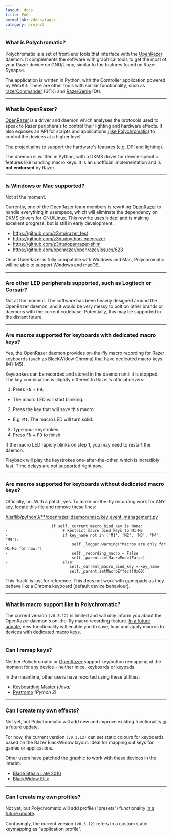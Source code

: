 ```yaml
---
layout: docs
title: FAQs
permalink: /docs/faqs/
category: project
---
```


### What is Polychromatic?

Polychromatic is a set of front-end tools that interface with the [OpenRazer]
daemon. It complements the software with graphical tools to get the most of your
Razer device on GNU/Linux, similar to the features found on Razer Synapse.

The application is written in Python, with the Controller application powered by
WebKit. There are other tools with similar functionality, such as
[razerCommander](https://gitlab.com/gabmus/razerCommander) (GTK) and
[RazerGenie](https://github.com/z3ntu/RazerGenie) (Qt).

----

### What is OpenRazer?

[OpenRazer] is a driver and daemon which analyses the protocols used to speak
to Razer peripherals to control their lighting and hardware effects. It also
exposes an API for scripts and applications [(like Polychromatic)](/) to control
the devices at a higher level.

The project aims to support the hardware's features (e.g. DPI and lighting).

The daemon is written in Python, with a DKMS driver for device-specific
features like handling macro keys. It is an unofficial implementation and is
**not endorsed** by Razer.

[OpenRazer]: https://openrazer.github.io

----

### Is Windows or Mac supported?

Not at the moment.

Currently, one of the OpenRazer team members is rewriting [OpenRazer] to handle
everything in userspace, which will eliminate the dependency on DKMS drivers for GNU/Linux.
This rewrite uses [hidapi](https://github.com/signal11/hidapi) and is making
excellent progress, but is still in early development.

* <https://github.com/z3ntu/razer_test>
* <https://github.com/z3ntu/python-openrazer>
* <https://github.com/z3ntu/openrazer-shim>
* <https://github.com/openrazer/openrazer/issues/623>

Once OpenRazer is fully compatible with Windows and Mac, Polychromatic will
be able to support Windows and macOS.

----

### Are other LED peripherals supported, such as Logitech or Corsair?

Not at the moment. The software has been heavily designed around the OpenRazer
daemon, and it would be very messy to bolt on other brands or daemons with the
current codebase. Potentially, this may be supported in the distant future.

---

### Are macros supported for keyboards **with** dedicated macro keys?

Yes, the OpenRazer daemon provides on-the-fly macro recording for Razer
keyboards (such as BlackWidow Chroma) that have dedicated macro keys (M1-M5).

Keystrokes can be recorded and stored in the daemon until it is stopped.
The key combination is slightly different to Razer's official drivers:

1. Press <kbd>FN</kbd> + <kbd>F9</kbd>.
  * The macro LED will start blinking.
2. Press the key that will save this macro.
  * E.g. <kbd>M1</kbd>. The macro LED will turn solid.
3. Type your keystrokes.
4. Press <kbd>FN</kbd> + <kbd>F9</kbd> to finish.

If the macro LED rapidly blinks on step 1, you may need to restart the daemon.

Playback will play the keystrokes one-after-the-other, which is incredibly fast.
Time delays are not supported right now.

---

### Are macros supported for keyboards **without** dedicated macro keys?

Officially, no. With a patch, yes. To make on-the-fly recording work for ANY key,
locate this file and remove these lines:

[/usr/lib/python3/**/openrazer_daemon/misc/key_event_management.py](https://github.com/openrazer/openrazer/blob/bd71e769d9239fc4ffac69c04cf3cc88b12d7bda/daemon/openrazer_daemon/misc/key_event_management.py#L488-L495)

```
                    if self._current_macro_bind_key is None:
-                        # Restrict macro bind keys to M1-M5
-                        if key_name not in ('M1', 'M2', 'M3', 'M4', 'M5'):
-                            self._logger.warning("Macros are only for M1-M5 for now.")
-                            self._recording_macro = False
-                            self._parent.setMacroMode(False)
-                        else:
                            self._current_macro_bind_key = key_name
                            self._parent.setMacroEffect(0x00)
```

This 'hack' is just for reference. This does not
work with gamepads as they behave like a Chroma keyboard (default device behaviour).

---

### What is macro support like in Polychromatic?

The current version `(v0.3.12)` is limited and will only inform you about the
OpenRazer daemon's on-the-fly macro recording feature.
[In a future update](/docs/roadmap/), new functionality will enable you to
save, load and apply macros to devices with dedicated macro keys.

---

### Can I remap keys?

Neither Polychromatic or [OpenRazer] support key/button remapping at the
moment for any device - neither mice, keyboards or keypads.

In the meantime, other users have reported using these utilities:

* [Keyboarding Master](https://sites.google.com/site/keyboardingmaster/) _(Java)_
* [Pystromo](https://github.com/byrongibson/Pystromo) _(Python 2)_

---

### Can I create my own effects?

Not yet, but Polychromatic will add new and improve existing functionality
[in a future update](/docs/roadmap/).

For now, the current version `(v0.3.12)` can set static colours for keyboards
based on the Razer BlackWidow layout. Ideal for mapping out keys for games or applications.

Other users have patched the graphic to work with these devices in the interim:

* [Blade Stealh Late 2016](https://github.com/polychromatic/polychromatic/pull/144)
* [BlackWidow Elite](https://github.com/polychromatic/polychromatic/pull/200)

---

### Can I create my own profiles?

Not yet, but Polychromatic will add profile ("presets") functionality [in a future update](/docs/roadmap/).

Confusingly, the current version `(v0.3.12)` refers to a custom static keymapping as
"application profile".
